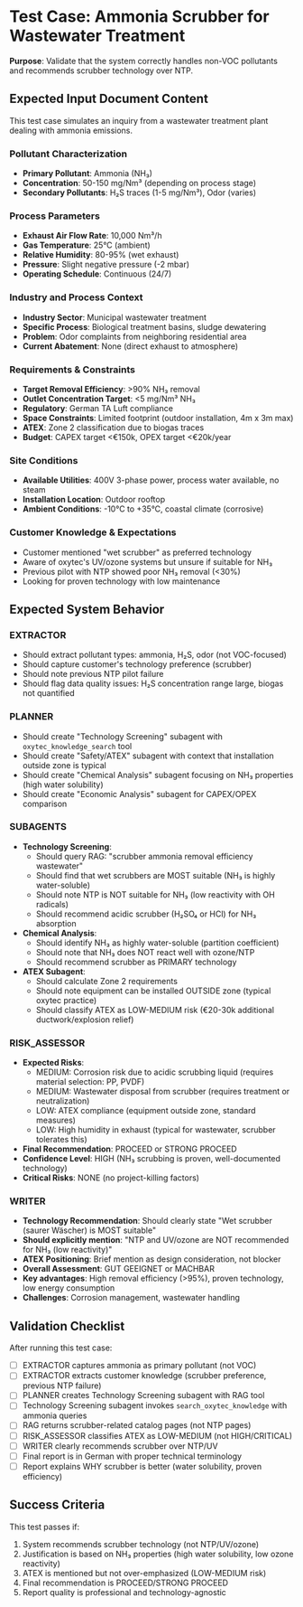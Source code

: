 # Test Case: Ammonia Scrubber for Wastewater Treatment

**Purpose**: Validate that the system correctly handles non-VOC pollutants and recommends scrubber technology over NTP.

## Expected Input Document Content

This test case simulates an inquiry from a wastewater treatment plant dealing with ammonia emissions.

### Pollutant Characterization
- **Primary Pollutant**: Ammonia (NH₃)
- **Concentration**: 50-150 mg/Nm³ (depending on process stage)
- **Secondary Pollutants**: H₂S traces (1-5 mg/Nm³), Odor (varies)

### Process Parameters
- **Exhaust Air Flow Rate**: 10,000 Nm³/h
- **Gas Temperature**: 25°C (ambient)
- **Relative Humidity**: 80-95% (wet exhaust)
- **Pressure**: Slight negative pressure (-2 mbar)
- **Operating Schedule**: Continuous (24/7)

### Industry and Process Context
- **Industry Sector**: Municipal wastewater treatment
- **Specific Process**: Biological treatment basins, sludge dewatering
- **Problem**: Odor complaints from neighboring residential area
- **Current Abatement**: None (direct exhaust to atmosphere)

### Requirements & Constraints
- **Target Removal Efficiency**: >90% NH₃ removal
- **Outlet Concentration Target**: <5 mg/Nm³ NH₃
- **Regulatory**: German TA Luft compliance
- **Space Constraints**: Limited footprint (outdoor installation, 4m x 3m max)
- **ATEX**: Zone 2 classification due to biogas traces
- **Budget**: CAPEX target <€150k, OPEX target <€20k/year

### Site Conditions
- **Available Utilities**: 400V 3-phase power, process water available, no steam
- **Installation Location**: Outdoor rooftop
- **Ambient Conditions**: -10°C to +35°C, coastal climate (corrosive)

### Customer Knowledge & Expectations
- Customer mentioned "wet scrubber" as preferred technology
- Aware of oxytec's UV/ozone systems but unsure if suitable for NH₃
- Previous pilot with NTP showed poor NH₃ removal (<30%)
- Looking for proven technology with low maintenance

## Expected System Behavior

### EXTRACTOR
- Should extract pollutant types: ammonia, H₂S, odor (not VOC-focused)
- Should capture customer's technology preference (scrubber)
- Should note previous NTP pilot failure
- Should flag data quality issues: H₂S concentration range large, biogas not quantified

### PLANNER
- Should create "Technology Screening" subagent with `oxytec_knowledge_search` tool
- Should create "Safety/ATEX" subagent with context that installation outside zone is typical
- Should create "Chemical Analysis" subagent focusing on NH₃ properties (high water solubility)
- Should create "Economic Analysis" subagent for CAPEX/OPEX comparison

### SUBAGENTS
- **Technology Screening**:
  - Should query RAG: "scrubber ammonia removal efficiency wastewater"
  - Should find that wet scrubbers are MOST suitable (NH₃ is highly water-soluble)
  - Should note NTP is NOT suitable for NH₃ (low reactivity with OH radicals)
  - Should recommend acidic scrubber (H₂SO₄ or HCl) for NH₃ absorption
- **Chemical Analysis**:
  - Should identify NH₃ as highly water-soluble (partition coefficient)
  - Should note that NH₃ does NOT react well with ozone/NTP
  - Should recommend scrubber as PRIMARY technology
- **ATEX Subagent**:
  - Should calculate Zone 2 requirements
  - Should note equipment can be installed OUTSIDE zone (typical oxytec practice)
  - Should classify ATEX as LOW-MEDIUM risk (€20-30k additional ductwork/explosion relief)

### RISK_ASSESSOR
- **Expected Risks**:
  - MEDIUM: Corrosion risk due to acidic scrubbing liquid (requires material selection: PP, PVDF)
  - MEDIUM: Wastewater disposal from scrubber (requires treatment or neutralization)
  - LOW: ATEX compliance (equipment outside zone, standard measures)
  - LOW: High humidity in exhaust (typical for wastewater, scrubber tolerates this)
- **Final Recommendation**: PROCEED or STRONG PROCEED
- **Confidence Level**: HIGH (NH₃ scrubbing is proven, well-documented technology)
- **Critical Risks**: NONE (no project-killing factors)

### WRITER
- **Technology Recommendation**: Should clearly state "Wet scrubber (saurer Wäscher) is MOST suitable"
- **Should explicitly mention**: "NTP and UV/ozone are NOT recommended for NH₃ (low reactivity)"
- **ATEX Positioning**: Brief mention as design consideration, not blocker
- **Overall Assessment**: GUT GEEIGNET or MACHBAR
- **Key advantages**: High removal efficiency (>95%), proven technology, low energy consumption
- **Challenges**: Corrosion management, wastewater handling

## Validation Checklist

After running this test case:

- [ ] EXTRACTOR captures ammonia as primary pollutant (not VOC)
- [ ] EXTRACTOR extracts customer knowledge (scrubber preference, previous NTP failure)
- [ ] PLANNER creates Technology Screening subagent with RAG tool
- [ ] Technology Screening subagent invokes `search_oxytec_knowledge` with ammonia queries
- [ ] RAG returns scrubber-related catalog pages (not NTP pages)
- [ ] RISK_ASSESSOR classifies ATEX as LOW-MEDIUM (not HIGH/CRITICAL)
- [ ] WRITER clearly recommends scrubber over NTP/UV
- [ ] Final report is in German with proper technical terminology
- [ ] Report explains WHY scrubber is better (water solubility, proven efficiency)

## Success Criteria

This test passes if:
1. System recommends scrubber technology (not NTP/UV/ozone)
2. Justification is based on NH₃ properties (high water solubility, low ozone reactivity)
3. ATEX is mentioned but not over-emphasized (LOW-MEDIUM risk)
4. Final recommendation is PROCEED/STRONG PROCEED
5. Report quality is professional and technology-agnostic

